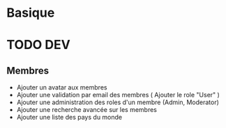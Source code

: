 # Basique

# TODO DEV

## Membres
- Ajouter un avatar aux membres
- Ajouter une validation par email des membres ( Ajouter le role "User" )
- Ajouter une administration des roles d'un membre (Admin, Moderator)
- Ajouter une recherche avancée sur les membres
- Ajouter une liste des pays du monde